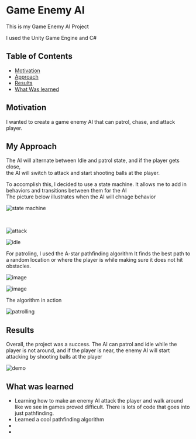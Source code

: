 # Game Enemy AI
This is my Game Enemy AI Project

I used the Unity Game Engine and C#

## Table of Contents 
* [Motivation](#motivation)
* [Approach](#My-Approach)
* [Results](#results)
* [What Was learned](#what-was-learned)


## Motivation
I wanted to create a game enemy AI that can patrol, chase, and attack player.<br>


## My Approach
The AI will alternate between Idle and patrol state, and if the player gets close,<br>
the AI will switch to attack and start shooting balls at the player.<br>

To accomplish this, I decided to use a state machine. It allows me to add in behaviors and transitions between them for the AI<br>
The picture below illustrates when the AI will chnage behavior

![state machine](https://github.com/vincentc168777/Game-Enemy-AI/assets/93815609/02f68499-c854-451f-a19c-30c6c5efe4b7)

<br>

![attack](https://github.com/vincentc168777/Game-Enemy-AI/assets/93815609/faeff65e-625d-4e92-b841-a0ff09dbc0f9)


![idle](https://github.com/vincentc168777/Game-Enemy-AI/assets/93815609/2ace8440-5aff-472b-bd2e-78b580b05b52)

For patroling, I used the A-star pathfinding algorithm
It finds the best path to a random location or where the player is while making sure it does not hit obstacles.<br>

![image](https://github.com/vincentc168777/Game-Enemy-AI/assets/93815609/ebfa15fb-eac1-416d-95e9-5f0d441f4a5b)

![image](https://github.com/vincentc168777/Game-Enemy-AI/assets/93815609/4143a6fb-5392-4d66-b16b-88180867a556)

The algorithm in action

![patrolling](https://github.com/vincentc168777/Game-Enemy-AI/assets/93815609/9fc21a53-ccce-4913-a0a1-128db4f6f8a8)

## Results
Overall, the project was a success. The AI can patrol and idle while the player is not around, and if
the player is near, the enemy AI will start attacking by shooting balls at the player

![demo](https://github.com/vincentc168777/Game-Enemy-AI/assets/93815609/705ad39a-a7fa-44b6-944a-6ad2a31d0ea2)

## What was learned
* Learning how to make an enemy AI attack the player and walk around like we see in games proved difficult. There is lots of code that
  goes into just pathfinding.
* Learned a cool pathfinding algorithm
* 
* 
  



























